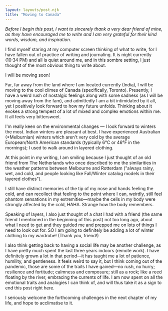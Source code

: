 ```yaml
---
layout: layouts/post.njk
title: "Moving to Canada"
---
```

_Before I begin this post, I want to sincerely thank a very dear friend of mine, as they have encouraged me to write and I am very grateful for their kind words, wisdom, and inspiration._

I find myself staring at my computer screen thinking of what to write, for I have fallen out of practice of writing and journaling. It is night currently (10:34 PM) and all is quiet around me, and in this sombre setting, I just thought of the most obvious thing to write about.

I will be moving soon!

Far, far away from the land where I am located currently (India), I will be moving to the cool climes of Canada (specifically, Toronto). Presently, I have a weird rush of nostalgic feelings along with some sadness (as I will be moving away from the fam), and admittedly I am a bit intimidated by it all, yet I positively look forward to how my future unfolds. Thinking about it evokes a strong tempest of a lot of mixed and complex emotions within me. It all feels very bittersweet.

I'm really keen on the environmental changes — I look forward to winters the most. Indian winters are pleasant at best. I have experienced Australian (*Melburnian) winters which aren't very cold by the average European/North American standards (typically 6°C or 46°F in the mornings); I used to walk around in layered clothing. 

At this point in my writing, I am smiling because I just thought of an old friend from The Netherlands who once described to me the similarities in the weather patterns between Melbourne and Rotterdam ("always rainy, wet, and cold, and people looking like Fall/Winter catalog models in their layered clothes"). 

I still have distinct memories of the tip of my nose and hands feeling the cold, and can recollect that feeling to the point where I can, weirdly, still feel phantom sensations in my extremities—maybe the cells in my body were strongly affected by the cold, HAHA. Strange how the body remembers.

Speaking of layers, I also just thought of a chat I had with a friend (the same friend I mentioned in the beginning of this post) not too long ago, about what I need to get and they guided me and prepped me on lots of things I need to look out for. SO I am going to definitely be adding a lot of winter clothing to my wardrobe! (Thank you, friend!)

I also think getting back to having a social life may be another challenge, as I have pretty much spent the last three years indoors (remote work). I have definitely grown a lot in that period—it has taught me a lot of patience, humility, and gentleness. It feels weird to say it, but I think coming out of the pandemic, those are some of the traits I have gained—no rush, no hurry; resilience and fortitude; calmness and composure; still as a rock; like a reed floating by the river, embracing the currents of life. I am now spent on all the emotional traits and analogies I can think of, and will thus take it as a sign to end this post right here.

I seriously welcome the forthcoming challenges in the next chapter of my life, and hope to acclimatise to it. 
